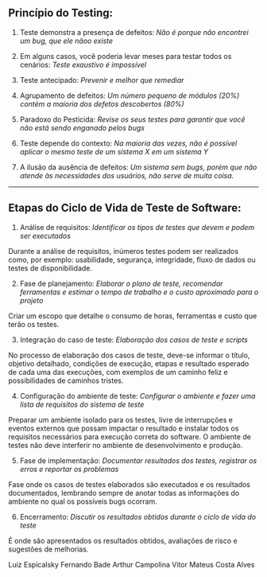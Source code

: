 ## Princípio do Testing:

1) Teste demonstra a presença de defeitos:
*Não é porque não encontrei um bug, que ele nãoo existe*

2) Em alguns casos, você poderia levar meses para testar todos os cenários:
*Teste exaustivo é impossível*

3) Teste antecipado:
*Prevenir e melhor que remediar*

4) Agrupamento de defeitos:
*Um número pequeno de módulos (20%) contém a maioria dos defetos descobertos (80%)*

5) Paradoxo do Pesticida:
*Revise os seus testes para garantir que você não está sendo enganado pelos bugs*

6) Teste depende do contexto:
*Na maioria das vezes, não é possível aplicar o mesmo teste de um sistema X em um sistema Y*

7) A ilusão da ausência de defeitos:
*Um sistema sem bugs, porém que não atende às necessidades dos usuários, não serve de muita coisa.*

---

## Etapas do Ciclo de Vida de Teste de Software:

1) Análise de requisitos:
*Identificar os tipos de testes que devem e podem ser executados*

Durante a análise de requisitos, inúmeros testes podem ser realizados como, por exemplo: usabilidade, segurança, integridade, fluxo de dados ou testes de disponibilidade.


2) Fase de planejamento:
*Elaborar o plano de teste, recomendar ferramentas e estimar o tempo de trabalho e o custo aproximado para o projeto*

Criar um escopo que detalhe o consumo de horas, ferramentas e custo que terão os testes.


3) Integração do caso de teste:
*Elaboração dos casos de teste e scripts*

No processo de elaboração dos casos de teste, deve-se informar o título, objetivo detalhado, condições de execução, etapas e resultado esperado de cada uma das execuções, com exemplos de um caminho feliz e possibilidades de caminhos tristes.


4) Configuração do ambiente de teste:
*Configurar o ambiente e fazer uma lista de requisitos do sistema de teste*

Preparar um ambiente isolado para os testes, livre de interrupções e eventos externos que possam impactar o resultado e instalar todos os requisitos necessários para execução correta do software. O ambiente de testes não deve interferir no ambiente de desenvolvimento e produção.

5) Fase de implementação:
*Documentar resultados dos testes, registrar os erros e reportar os problemas*

Fase onde os casos de testes elaborados são executados e os resultados documentados, lembrando sempre de anotar todas as informações do ambiente no qual os possíveis bugs ocorram.


6) Encerramento:
*Discutir os resultados obtidos durante o ciclo de vida do teste*

É onde são apresentados os resultados obtidos, avaliações de risco e sugestões de melhorias.



Luiz Espicalsky 
Fernando Bade
Arthur Campolina
Vitor Mateus Costa Alves









